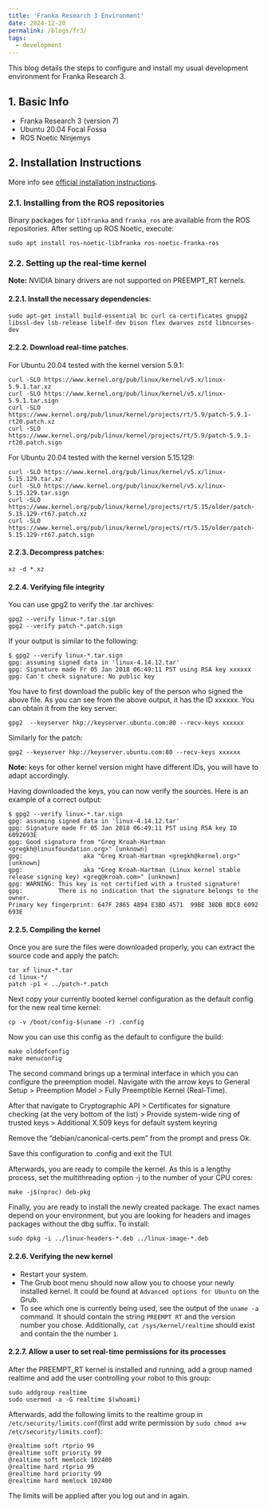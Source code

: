 ```yaml
---
title: 'Franka Research 3 Environment'
date: 2024-12-20
permalink: /blogs/fr3/
tags:
  - development
---
```


This blog details the steps to configure and install my usual development environment for Franka Research 3.  

## 1. Basic Info
* Franka Research 3 (version 7)
* Ubuntu 20.04 Focal Fossa
* ROS Noetic Ninjemys

## 2. Installation Instructions
More info see [official installation instructions](https://frankaemika.github.io/docs/installation_linux.html).

### 2.1. Installing from the ROS repositories
Binary packages for `libfranka` and `franka_ros` are available from the ROS repositories. After setting up ROS Noetic, execute:
```
sudo apt install ros-noetic-libfranka ros-noetic-franka-ros
```

### 2.2. Setting up the real-time kernel
**Note:** NVIDIA binary drivers are not supported on PREEMPT_RT kernels.
#### 2.2.1. Install the necessary dependencies:
```
sudo apt-get install build-essential bc curl ca-certificates gnupg2 libssl-dev lsb-release libelf-dev bison flex dwarves zstd libncurses-dev
```

#### 2.2.2. Download real-time patches. 
For Ubuntu 20.04 tested with the kernel version 5.9.1:
```
curl -SLO https://www.kernel.org/pub/linux/kernel/v5.x/linux-5.9.1.tar.xz
curl -SLO https://www.kernel.org/pub/linux/kernel/v5.x/linux-5.9.1.tar.sign
curl -SLO https://www.kernel.org/pub/linux/kernel/projects/rt/5.9/patch-5.9.1-rt20.patch.xz
curl -SLO https://www.kernel.org/pub/linux/kernel/projects/rt/5.9/patch-5.9.1-rt20.patch.sign
```
For Ubuntu 20.04 tested with the kernel version 5.15.129:
```
curl -SLO https://www.kernel.org/pub/linux/kernel/v5.x/linux-5.15.129.tar.xz
curl -SLO https://www.kernel.org/pub/linux/kernel/v5.x/linux-5.15.129.tar.sign
curl -SLO https://www.kernel.org/pub/linux/kernel/projects/rt/5.15/older/patch-5.15.129-rt67.patch.xz
curl -SLO https://www.kernel.org/pub/linux/kernel/projects/rt/5.15/older/patch-5.15.129-rt67.patch.sign
```

#### 2.2.3. Decompress patches:
```
xz -d *.xz
```

#### 2.2.4. Verifying file integrity
You can use gpg2 to verify the .tar archives:
```
gpg2 --verify linux-*.tar.sign
gpg2 --verify patch-*.patch.sign
```

If your output is similar to the following:
```
$ gpg2 --verify linux-*.tar.sign
gpg: assuming signed data in 'linux-4.14.12.tar'
gpg: Signature made Fr 05 Jan 2018 06:49:11 PST using RSA key xxxxxx
gpg: Can't check signature: No public key
```
You have to first download the public key of the person who signed the above file. As you can see from the above output, it has the ID xxxxxx. You can obtain it from the key server:
```
gpg2  --keyserver hkp://keyserver.ubuntu.com:80 --recv-keys xxxxxx
```
Similarly for the patch:
```
gpg2 --keyserver hkp://keyserver.ubuntu.com:80 --recv-keys xxxxxx
```
**Note:** keys for other kernel version might have different IDs, you will have to adapt accordingly.

Having downloaded the keys, you can now verify the sources. Here is an example of a correct output:
```
$ gpg2 --verify linux-*.tar.sign
gpg: assuming signed data in 'linux-4.14.12.tar'
gpg: Signature made Fr 05 Jan 2018 06:49:11 PST using RSA key ID 6092693E
gpg: Good signature from "Greg Kroah-Hartman <gregkh@linuxfoundation.org>" [unknown]
gpg:                 aka "Greg Kroah-Hartman <gregkh@kernel.org>" [unknown]
gpg:                 aka "Greg Kroah-Hartman (Linux kernel stable release signing key) <greg@kroah.com>" [unknown]
gpg: WARNING: This key is not certified with a trusted signature!
gpg:          There is no indication that the signature belongs to the owner.
Primary key fingerprint: 647F 2865 4894 E3BD 4571  99BE 38DB BDC8 6092 693E
```

#### 2.2.5. Compiling the kernel
Once you are sure the files were downloaded properly, you can extract the source code and apply the patch:
```
tar xf linux-*.tar
cd linux-*/
patch -p1 < ../patch-*.patch
```
Next copy your currently booted kernel configuration as the default config for the new real time kernel:
```
cp -v /boot/config-$(uname -r) .config
```
Now you can use this config as the default to configure the build:
```
make olddefconfig
make menuconfig
```
The second command brings up a terminal interface in which you can configure the preemption model. Navigate with the arrow keys to General Setup > Preemption Model > Fully Preemptible Kernel (Real-Time).  

After that navigate to Cryptographic API > Certificates for signature checking (at the very bottom of the list) > Provide system-wide ring of trusted keys > Additional X.509 keys for default system keyring

Remove the “debian/canonical-certs.pem” from the prompt and press Ok. 

<!-- After that navigate to Cryptographic API > Certificates for signature checking (at the very bottom of the list) > Provide system-wide ring of revocation keys > Additional X.509 keys for default system keyring

Remove the “debian/canonical-certs.pem” from the prompt and press Ok.  -->

Save this configuration to .config and exit the TUI.  

Afterwards, you are ready to compile the kernel. As this is a lengthy process, set the multithreading option -j to the number of your CPU cores:
```
make -j$(nproc) deb-pkg
```
Finally, you are ready to install the newly created package. The exact names depend on your environment, but you are looking for headers and images packages without the dbg suffix. To install:
```
sudo dpkg -i ../linux-headers-*.deb ../linux-image-*.deb
```

#### 2.2.6. Verifying the new kernel
* Restart your system. 
* The Grub boot menu should now allow you to choose your newly installed kernel. It could be found at `Advanced options for Ubuntu` on the Grub.
* To see which one is currently being used, see the output of the `uname -a` command. It should contain the string `PREEMPT RT` and the version number you chose. Additionally, `cat /sys/kernel/realtime` should exist and contain the the number `1`.

#### 2.2.7. Allow a user to set real-time permissions for its processes
After the PREEMPT_RT kernel is installed and running, add a group named realtime and add the user controlling your robot to this group:
```
sudo addgroup realtime
sudo usermod -a -G realtime $(whoami)
```
Afterwards, add the following limits to the realtime group in `/etc/security/limits.conf`(first add write permission by `sudo chmod a+w /etc/security/limits.conf`):
```
@realtime soft rtprio 99
@realtime soft priority 99
@realtime soft memlock 102400
@realtime hard rtprio 99
@realtime hard priority 99
@realtime hard memlock 102400
```
The limits will be applied after you log out and in again.

